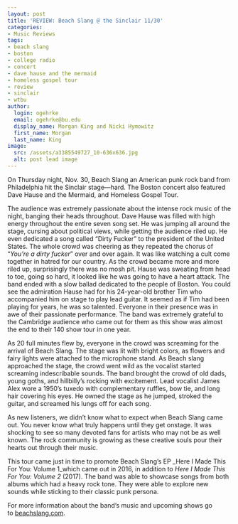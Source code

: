 ```yaml
---
layout: post
title: 'REVIEW: Beach Slang @ the Sinclair 11/30'
categories:
- Music Reviews
tags:
- beach slang
- boston
- college radio
- concert
- dave hause and the mermaid
- homeless gospel tour
- review
- sinclair
- wtbu
author:
  login: ogehrke
  email: ogehrke@bu.edu
  display_name: Morgan King and Nicki Hymowitz
  first_name: Morgan
  last_name: King
image:
  src: /assets/a3385549727_10-636x636.jpg
  alt: post lead image
---
```

On Thursday night, Nov. 30, Beach Slang an American punk rock band from Philadelphia hit the Sinclair stage—hard. The Boston concert also featured Dave Hause and the Mermaid, and Homeless Gospel Tour.

The audience was extremely passionate about the intense rock music of the night, banging their heads throughout. Dave Hause was filled with high energy throughout the entire seven song set. He was jumping all around the stage, cursing about political views, while getting the audience riled up. He even dedicated a song called “Dirty Fucker” to the president of the United States. The whole crowd was cheering as they repeated the chorus of “_You’re a dirty fucker_” over and over again. It was like watching a cult come together in hatred for our country. As the crowd became more and more riled up, surprisingly there was no mosh pit. Hause was sweating from head to toe, going so hard, it looked like he was going to have a heart attack. The band ended with a slow ballad dedicated to the people of Boston. You could see the admiration Hause had for his 24-year-old brother Tim who accompanied him on stage to play lead guitar. It seemed as if Tim had been playing for years, he was so talented. Everyone in their presence was in awe of their passionate performance. The band was extremely grateful to the Cambridge audience who came out for them as this show was almost the end to their 140 show tour in one year.

As 20 full minutes flew by, everyone in the crowd was screaming for the arrival of Beach Slang. The stage was lit with bright colors, as flowers and fairy lights were attached to the microphone stand. As Beach slang approached the stage, the crowd went wild as the vocalist started screaming indescribable sounds. The band brought the crowd of old dads, young goths, and hillbilly’s rocking with excitement. Lead vocalist James Alex wore a 1950’s tuxedo with complementary ruffles, bow tie, and long hair covering his eyes. He owned the stage as he jumped, stroked the guitar, and screamed his lungs off for each song.

As new listeners, we didn’t know what to expect when Beach Slang came out. You never know what truly happens until they get onstage. It was shocking to see so many devoted fans for artists who may not be as well known. The rock community is growing as these creative souls pour their hearts out through their music.

This tour came just in time to promote Beach Slang’s EP _Here I Made This For You: Volume 1_which came out in 2016, in addition to _Here I Made This For You: Volume 2_ (2017). The band was able to showcase songs from both albums which had a heavy rock tone. They were able to explore new sounds while sticking to their classic punk persona.

For more information about the band’s music and upcoming shows go to [beachslang.com](http://beachslang.com).
